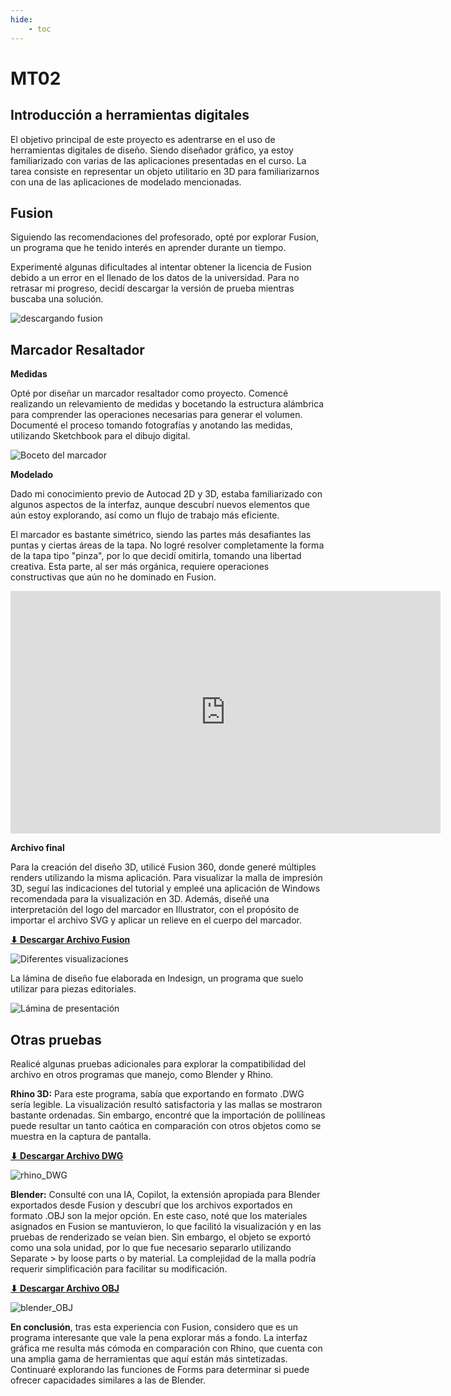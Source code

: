 ```yaml
---
hide:
    - toc
---
```


# MT02
## Introducción a herramientas digitales 

El objetivo principal de este proyecto es adentrarse en el uso de herramientas digitales de diseño. Siendo diseñador gráfico, ya estoy familiarizado con varias de las aplicaciones presentadas en el curso. La tarea consiste en representar un objeto utilitario en 3D para familiarizarnos con una de las aplicaciones de modelado mencionadas.

## Fusion

Siguiendo las recomendaciones del profesorado, opté por explorar Fusion, un programa que he tenido interés en aprender durante un tiempo.

Experimenté algunas dificultades al intentar obtener la licencia de Fusion debido a un error en el llenado de los datos de la universidad. Para no retrasar mi progreso, decidí descargar la versión de prueba mientras buscaba una solución.

![descargando fusion](../images/MT02/img_01_descargando_fusion.png)


## Marcador Resaltador

**Medidas**

Opté por diseñar un marcador resaltador como proyecto. Comencé realizando un relevamiento de medidas y bocetando la estructura alámbrica para comprender las operaciones necesarias para generar el volumen. Documenté el proceso tomando fotografías y anotando las medidas, utilizando Sketchbook para el dibujo digital.

![Boceto del marcador](../images/MT02/sketch_forma.png)

**Modelado**

Dado mi conocimiento previo de Autocad 2D y 3D, estaba familiarizado con algunos aspectos de la interfaz, aunque descubrí nuevos elementos que aún estoy explorando, así como un flujo de trabajo más eficiente.

El marcador es bastante simétrico, siendo las partes más desafiantes las puntas y ciertas áreas de la tapa. No logré resolver completamente la forma de la tapa tipo "pinza", por lo que decidí omitirla, tomando una libertad creativa. Esta parte, al ser más orgánica, requiere operaciones constructivas que aún no he dominado en Fusion.

<iframe width="688" height="388" src="https://www.youtube.com/embed/W6RaErqNkJg?si=tgT8gxMX4xvKeDqX" title="YouTube video player" frameborder="0" allow="accelerometer; autoplay; clipboard-write; encrypted-media; gyroscope; picture-in-picture; web-share" referrerpolicy="strict-origin-when-cross-origin" allowfullscreen></iframe>


**Archivo final**

Para la creación del diseño 3D, utilicé Fusion 360, donde generé múltiples renders utilizando la misma aplicación. Para visualizar la malla de impresión 3D, seguí las indicaciones del tutorial y empleé una aplicación de Windows recomendada para la visualización en 3D. Además, diseñé una interpretación del logo del marcador en Illustrator, con el propósito de importar el archivo SVG y aplicar un relieve en el cuerpo del marcador. 

 **[ ⬇︎ Descargar Archivo Fusion](../Descargas/Edgardo_Saracho_MT02_modelo3D.f3d)**

![Diferentes visualizaciones](../images/MT02/diferentes_visualizaciones.png)


La lámina de diseño fue elaborada en Indesign, un programa que suelo utilizar para piezas editoriales.

![Lámina de presentación](../images/MT02/edgardo_saracho_MT02_lamina.png)


## Otras pruebas

Realicé algunas pruebas adicionales para explorar la compatibilidad del archivo en otros programas que manejo, como Blender y Rhino.

**Rhino 3D:**
 Para este programa, sabía que exportando en formato .DWG sería legible. La visualización resultó satisfactoria y las mallas se mostraron bastante ordenadas. Sin embargo, encontré que la importación de polilíneas puede resultar un tanto caótica en comparación con otros objetos como se muestra en la captura de pantalla.

**[⬇︎ Descargar Archivo DWG](../Descargas/Edgardo_saracho_DWG_rhino.dwg)**

 ![rhino_DWG](../images/MT02/rhino_DWG.png)

**Blender:** 
Consulté con una IA, Copilot, la extensión apropiada para Blender exportados desde Fusion y descubrí que los archivos exportados en formato .OBJ son la mejor opción. En este caso, noté que los materiales asignados en Fusion se mantuvieron, lo que facilitó la visualización y en las pruebas de renderizado se veían bien. Sin embargo, el objeto se exportó como una sola unidad, por lo que fue necesario separarlo utilizando Separate > by loose parts o by material. La complejidad de la malla podría requerir simplificación para facilitar su modificación.

**[⬇︎ Descargar Archivo OBJ](../Descargas/Edgardo_saracho_OBJ_blender.obj)**

 ![blender_OBJ](../images/MT02/blender_OBJ.png)

**En conclusión**, tras esta experiencia con Fusion, considero que es un programa interesante que vale la pena explorar más a fondo. La interfaz gráfica me resulta más cómoda en comparación con Rhino, que cuenta con una amplia gama de herramientas que aquí están más sintetizadas. Continuaré explorando las funciones de Forms para determinar si puede ofrecer capacidades similares a las de Blender.
